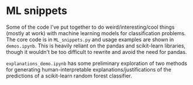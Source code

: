 # ML snippets
Some of the code I've put together to do weird/interesting/cool things (mostly at work) with machine learning models for classification problems. The core code is in `ML_snippets.py` and usage examples are shown in `demos.ipynb`. This is heavily reliant on the pandas and scikit-learn libraries, though it wouldn't be too difficult to rewrite and avoid the need for pandas. 

`explanations_demo.ipynb` has some preliminary exploration of two methods for generating human-interpretable explanations/justifications of the predictions of a scikit-learn random forest classifier.
